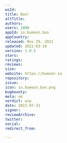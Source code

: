 ```yaml
---
wsId: 
title: Boo!
altTitle: 
authors: 
users: 1000
appId: io.bumoon.boo
appCountry: 
released: Nov 29, 2021
updated: 2022-03-19
version: 1.0.5
stars: 
ratings: 
reviews: 
size: 
website: https://bumoon.io
repository: 
issue: 
icon: io.bumoon.boo.png
bugbounty: 
meta: ok
verdict: wip
date: 2022-07-31
signer: 
reviewArchive: 
twitter: 
social: 
redirect_from: 

---
```


